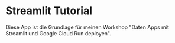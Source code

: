 # Streamlit Tutorial

Diese App ist die Grundlage für meinen Workshop "Daten Apps mit Streamlit und Google Cloud Run deployen". 
